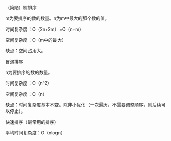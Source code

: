 （简陋）桶排序

m为要排序的数的数量。n为m中最大的那个数的值。

时间复杂度：O（2n+2m）=O（n+m）

空间复杂度：O（m中的最大）

缺点：空间占用大。



冒泡排序

n为要排序的数的数量。

时间复杂度：O（n^2）

空间复杂度：O（n）

缺点：时间复杂度基本不变。除非小优化（一次遍历，不需要调整顺序，则后续可以停止）。



快速排序（最常用的排序）

平均时间复杂度：O（nlogn）



